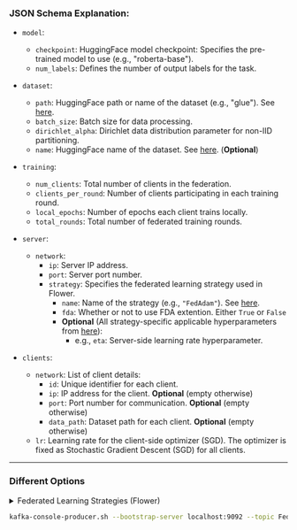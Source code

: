 ### JSON Schema Explanation:

- `model`:
  - `checkpoint`: HuggingFace model checkpoint: Specifies the pre-trained model to use (e.g., "roberta-base").
  - `num_labels`: Defines the number of output labels for the task.

- `dataset`:
  - `path`: HuggingFace path or name of the dataset (e.g., "glue"). See [here](https://huggingface.co/docs/datasets/v3.2.0/en/package_reference/loading_methods#datasets.load_dataset).
  - `batch_size`: Batch size for data processing.
  - `dirichlet_alpha`: Dirichlet data distribution parameter for non-IID partitioning.
  - `name`: HuggingFace name of the dataset. See [here](https://huggingface.co/docs/datasets/v3.2.0/en/package_reference/loading_methods#datasets.load_dataset). (**Optional**)

- `training`:
  - `num_clients`: Total number of clients in the federation.
  - `clients_per_round`: Number of clients participating in each training round.
  - `local_epochs`: Number of epochs each client trains locally.
  - `total_rounds`: Total number of federated training rounds.

- `server`:
  - `network`:
    - `ip`: Server IP address.
    - `port`: Server port number.
    - `strategy`: Specifies the federated learning strategy used in Flower.
      - `name`: Name of the strategy (e.g., `"FedAdam"`). See [here](https://flower.ai/docs/framework/ref-api/flwr.server.strategy.html).
      - `fda`: Whether or not to use FDA extention. Either `True` or `False` 
      - **Optional** (All strategy-specific applicable hyperparameters from [here](https://flower.ai/docs/framework/ref-api/flwr.server.strategy.html)):
         - e.g., `eta`: Server-side learning rate hyperparameter.

- `clients`:
  - `network`: List of client details:
    - `id`: Unique identifier for each client.
    - `ip`: IP address for the client. **Optional** (empty otherwise)
    - `port`: Port number for communication. **Optional** (empty otherwise)
    - `data_path`: Dataset path for each client. **Optional** (empty otherwise)
  - `lr`: Learning rate for the client-side optimizer (SGD). The optimizer is fixed as Stochastic Gradient Descent (SGD) for all clients.

---

### Different Options

<details><summary>Federated Learning Strategies (Flower)</summary>

- [FedAvg](https://flower.ai/docs/framework/ref-api/flwr.server.strategy.FedAvg.html#flwr.server.strategy.FedAvg)
- [FedAdam](https://flower.ai/docs/framework/ref-api/flwr.server.strategy.FedAdam.html#flwr.server.strategy.FedAdam)
- [FedYogi](https://flower.ai/docs/framework/ref-api/flwr.server.strategy.FedAdam.html#flwr.server.strategy.FedYogi)
- [FedAdagrad](https://flower.ai/docs/framework/ref-api/flwr.server.strategy.FedAdam.html#flwr.server.strategy.FedAdagrad)
- [FedAvgM](https://flower.ai/docs/framework/ref-api/flwr.server.strategy.FedAdam.html#flwr.server.strategy.FedAvgM)

</details>


```bash
kafka-console-producer.sh --bootstrap-server localhost:9092 --topic FedL < 0_k.json
```